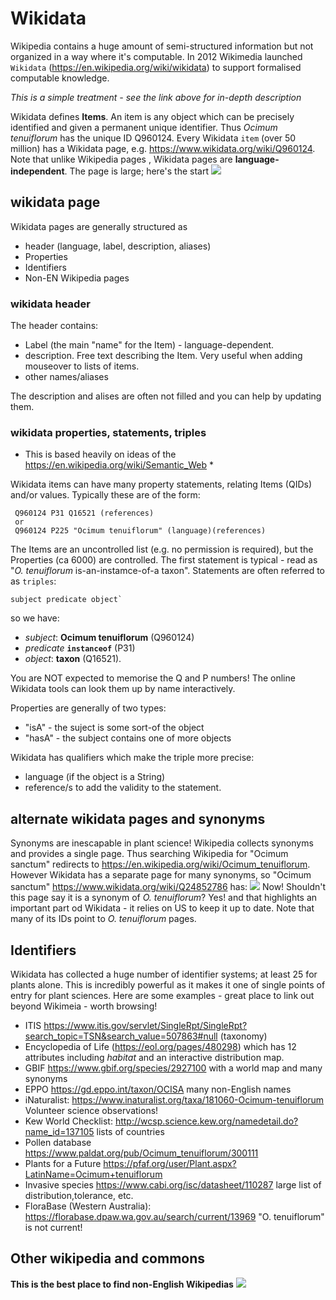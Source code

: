 # Wikidata

Wikipedia contains a huge amount of semi-structured information but not organized in a way where it's computable. In 2012 
Wikimedia launched `Wikidata` (https://en.wikipedia.org/wiki/wikidata) to support formalised computable knowledge.

*This is a simple treatment - see the link above for in-depth description*

Wikidata defines **Items**. An item is any object which can be precisely identified and given a permanent unique identifier. Thus *Ocimum tenuiflorum* has the unique ID Q960124. Every Wikidata `item` (over 50 million) has a Wikidata page, e.g.
https://www.wikidata.org/wiki/Q960124. Note that unlike Wikipedia pages , Wikidata pages are **language-independent**. The page is large; here's the start
![](https://github.com/petermr/tigr2ess/blob/master/wikimedia/assets/wd_otenuiflorum.png)

## wikidata page

Wikidata pages are generally structured as 
 * header (language, label, description, aliases)
 * Properties
 * Identifiers
 * Non-EN Wikipedia pages 
 

### wikidata header

The header contains:
 * Label (the main "name" for the Item) - language-dependent.
 * description. Free text describing the Item. Very useful when adding mouseover to lists of items.
 * other names/aliases
 
 The description and alises are often not filled and you can help by updating them.

### wikidata properties, statements, triples
* This is based heavily on ideas of the https://en.wikipedia.org/wiki/Semantic_Web *

Wikidata items can have many property statements, relating Items (QIDs) and/or values. Typically these are of the form:
```
 Q960124 P31 Q16521 (references)
 or
 Q960124 P225 "Ocimum tenuiflorum" (language)(references)
 ```
The Items are an uncontrolled list (e.g. no permission is required), but the Properties (ca 6000) are controlled. 
The first statement is typical - read as "*O. tenuiflorum* is-an-instamce-of-a taxon". Statements are often referred to as `triples`:
```
subject predicate object`
```
so we have:
 * *subject*: **Ocimum tenuiflorum** (Q960124)
 * *predicate* **`instanceof`** (P31)
 * *object*: **taxon** (Q16521).
 
 You are NOT expected to memorise the Q and P numbers! The online Wikidata tools can look them up by name interactively.

Properties are generally of two types:
 * "isA" - the suject is some sort-of the object
 * "hasA" - the subject contains one of more objects
 
 Wikidata has qualifiers which make the triple more precise:
 * language (if the object is a String)
 * reference/s to add the validity to the statement.
 
## alternate wikidata pages and synonyms
Synonyms are inescapable in plant science! Wikipedia collects synonyms and provides a single page. Thus searching Wikipedia for "Ocimum sanctum" redirects to https://en.wikipedia.org/wiki/Ocimum_tenuiflorum. However Wikidata has a separate page for many synonyms, so "Ocimum sanctum" https://www.wikidata.org/wiki/Q24852786 has:
![](https://github.com/petermr/tigr2ess/blob/master/wikimedia/assets/wd_osanctum.png)
Now! Shouldn't this page say it is a synonym of *O. tenuiflorum*? Yes! and that highlights an important part od Wikidata - it relies on US to keep it up to date. Note that many of its IDs point to *O. tenuiflorum* pages.

## Identifiers
Wikidata has collected a huge number of identifier systems; at least 25 for plants alone. This is incredibly powerful as it makes it one of single points of entry for plant sciences. Here are some examples - great place to link out beyond Wikimeia - worth browsing!
* ITIS https://www.itis.gov/servlet/SingleRpt/SingleRpt?search_topic=TSN&search_value=507863#null (taxonomy)
* Encyclopedia of Life (https://eol.org/pages/480298) which has 12 attributes including *habitat* and an interactive distribution map.
* GBIF https://www.gbif.org/species/2927100 with a world map and many synonyms
* EPPO https://gd.eppo.int/taxon/OCISA many non-English names
* iNaturalist: https://www.inaturalist.org/taxa/181060-Ocimum-tenuiflorum Volunteer science observations!
* Kew World Checklist: http://wcsp.science.kew.org/namedetail.do?name_id=137105 lists of countries
* Pollen database https://www.paldat.org/pub/Ocimum_tenuiflorum/300111
* Plants for a Future https://pfaf.org/user/Plant.aspx?LatinName=Ocimum+tenuiflorum
* Invasive species https://www.cabi.org/isc/datasheet/110287 large list of distribution,tolerance, etc.
* FloraBase (Western Australia): https://florabase.dpaw.wa.gov.au/search/current/13969 "O. tenuiflorum" is not current!

## Other wikipedia and commons
**This is the best place to find non-English Wikipedias** 
![](https://github.com/petermr/tigr2ess/blob/master/wikimedia/Assest/wd_otherwp.png)







